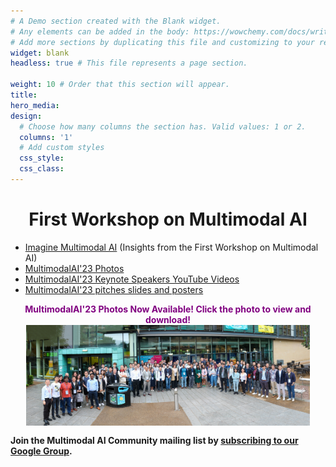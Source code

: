 ```yaml
---
# A Demo section created with the Blank widget.
# Any elements can be added in the body: https://wowchemy.com/docs/writing-markdown-latex/
# Add more sections by duplicating this file and customizing to your requirements.
widget: blank
headless: true # This file represents a page section.

weight: 10 # Order that this section will appear.
title:
hero_media: 
design:
  # Choose how many columns the section has. Valid values: 1 or 2.
  columns: '1'
  # Add custom styles
  css_style:
  css_class:
---
```

<center><h1>First Workshop on Multimodal AI</h1></center>
<ul class="updates">
    <li><a href="https://medium.com/@haipinglu/imagine-multimodal-ai-7eb4ef47f2ab">Imagine Multimodal AI</a> (Insights from the First Workshop on Multimodal AI)</li>
    <li><a href="https://drive.google.com/drive/u/1/folders/1Mm3spa4EVAKJCJnoJpizEaP7MiP71o4Q">MultimodalAI'23 Photos</a></li>
    <li><a href="https://www.youtube.com/@ShefCMI/playlists">MultimodalAI'23 Keynote Speakers YouTube Videos</a></li>
    <li><a href="https://drive.google.com/drive/u/1/folders/1lKE-QLKiSYqIft8GixFe-vITzjIYYn4p">MultimodalAI'23 pitches slides and posters</a></li>
</ul>


<p style="color: purple; text-align: center; margin-bottom: 0px; font-weight: bold;">MultimodalAI'23 Photos Now Available! Click the photo to view and download!</p>
<a href="https://drive.google.com/drive/folders/1Mm3spa4EVAKJCJnoJpizEaP7MiP71o4Q?usp=sharing">
    <img src="media/group_photo.jpg" alt="Group Photo" style="display: block; margin-left: auto; margin-right: auto; width: 90%; margin-bottom: 15px;">
</a>

<b> Join the Multimodal AI Community mailing list by [subscribing to our Google Group](https://groups.google.com/a/sheffield.ac.uk/g/multimodal-ai-community-group).</b>

